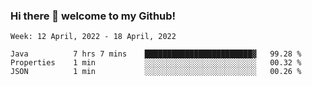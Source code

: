 ### Hi there 👋 welcome to my Github! 

<!--START_SECTION:waka-->
```text
Week: 12 April, 2022 - 18 April, 2022

Java          7 hrs 7 mins    ████████████████████████▓   99.28 % 
Properties    1 min           ░░░░░░░░░░░░░░░░░░░░░░░░░   00.32 % 
JSON          1 min           ░░░░░░░░░░░░░░░░░░░░░░░░░   00.26 % 
```
<!--END_SECTION:waka-->
